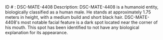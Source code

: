 ID # : DSC-MATE-4408
Description: DSC-MATE-4408 is a humanoid entity, biologically classified as a human male. He stands at approximately 1.75 meters in height, with a medium build and short black hair. DSC-MATE-4408's most notable facial feature is a dark spot located near the corner of his mouth. This spot has been identified to not have any biological explanation for its appearance.